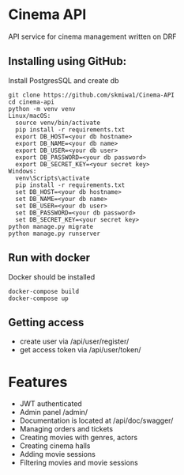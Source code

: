 # Cinema API

API service for cinema management written on DRF

## Installing using GitHub:

Install PostgresSQL and create db

```angular2html
git clone https://github.com/skmiwa1/Cinema-API
cd cinema-api
python -m venv venv
Linux/macOS:
  source venv/bin/activate
  pip install -r requirements.txt
  export DB_HOST=<your db hostname>
  export DB_NAME=<your db name>
  export DB_USER=<your db user>
  export DB_PASSWORD=<your db password>
  export DB_SECRET_KEY=<your secret key>
Windows: 
  venv\Scripts\activate
  pip install -r requirements.txt
  set DB_HOST=<your db hostname>
  set DB_NAME=<your db name>
  set DB_USER=<your db user>
  set DB_PASSWORD=<your db password>
  set DB_SECRET_KEY=<your secret key>
python manage.py migrate
python manage.py runserver
```

## Run with docker

Docker should be installed

```angular2html
docker-compose build
docker-compose up
```

## Getting access

- create user via /api/user/register/
- get access token via /api/user/token/

# Features

- JWT authenticated
- Admin panel /admin/
- Documentation is located at /api/doc/swagger/
- Managing orders and tickets
- Creating movies with genres, actors
- Creating cinema halls
- Adding movie sessions
- Filtering movies and movie sessions
